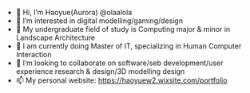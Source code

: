 - 👋 Hi, I’m Haoyue(Aurora) @olaalola
- 👀 I’m interested in digital modelling/gaming/design
- 🌱 My undergraduate field of study is Computing major & minor in Landscape Architecture
- 🌱 I am currently doing Master of IT, specializing in Human Computer Interaction
- 💞️ I’m looking to collaborate on software/seb development/user experience research & design/3D modelling design
- 📫 My personal website: https://haoyuew2.wixsite.com/portfolio

<!---
olaalola/olaalola is a ✨ special ✨ repository because its `README.md` (this file) appears on your GitHub profile.
You can click the Preview link to take a look at your changes.
--->
